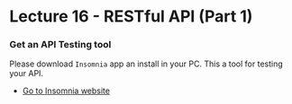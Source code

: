 # Lecture 16 - RESTful API (Part 1)

### Get an API Testing tool

Please download `Insomnia` app an install in your PC. This a tool for testing your API.

- [Go to Insomnia website](https://insomnia.rest/)
